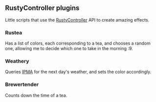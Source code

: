 ## RustyController plugins

Little scripts that use the [RustyController](https://github.com/LegendL3n/RustyController) API to create amazing effects.

### Rustea

Has a list of colors, each corresponding to a tea, and chooses a random one, allowing me to decide which one to take in the morning :9.

### Weathery

Queries [IPMA](https://www.ipma.pt/opencms/pt/index.html) for the next day's weather, and sets the color accordingly.

### Brewertender

Counts down the time of a tea.
